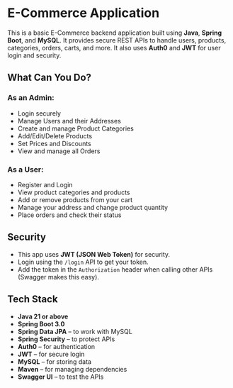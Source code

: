# E-Commerce Application

This is a basic E-Commerce backend application built using **Java**, **Spring Boot**, and **MySQL**. It provides secure REST APIs to handle users, products, categories, orders, carts, and more. It also uses **Auth0** and **JWT** for user login and security.


##  What Can You Do?

### As an Admin:
- Login securely
- Manage Users and their Addresses
- Create and manage Product Categories
- Add/Edit/Delete Products
- Set Prices and Discounts
- View and manage all Orders

### As a User:
- Register and Login
- View product categories and products
- Add or remove products from your cart
- Manage your address and change product quantity
- Place orders and check their status



##  Security

- This app uses **JWT (JSON Web Token)** for security.
- Login using the `/login` API to get your token.
- Add the token in the `Authorization` header when calling other APIs (Swagger makes this easy).



##  Tech Stack

- **Java 21 or above**
- **Spring Boot 3.0**
- **Spring Data JPA** – to work with MySQL
- **Spring Security** – to protect APIs
- **Auth0** – for authentication
- **JWT** – for secure login
- **MySQL** – for storing data
- **Maven** – for managing dependencies
- **Swagger UI** – to test the APIs
